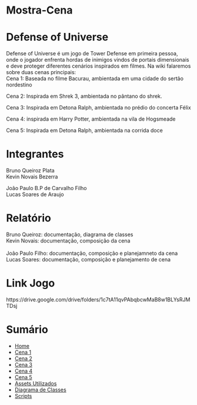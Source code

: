 # Mostra-Cena

<h1>Defense of Universe</h1>
<p>
 Defense of Universe é um jogo de Tower Defense em primeira pessoa, onde o jogador enfrenta hordas de inimigos vindos de portais dimensionais e deve proteger diferentes cenários inspirados em filmes. Na wiki falaremos sobre duas cenas principais: <br>
  Cena 1: Baseada no filme Bacurau, ambientada em uma cidade do sertão nordestino <br>
 
  Cena 2: Inspirada em Shrek 3, ambientada no pântano do shrek.
  
  Cena 3: Inspirada em Detona Ralph, ambientada no prédio do concerta Félix
  
  Cena 4:  inspirada em Harry Potter, ambientada na vila de Hogsmeade
  
  Cena 5: Inspirada em Detona Ralph, ambientada na corrida doce
 
</p>

<h1>Integrantes</h1>
<p>
  Bruno Queiroz Plata <br>
  Kevin Novais Bezerra <br>
  
  João Paulo B.P de Carvalho Filho <br>
  Lucas Soares de Araujo <br>
</p>

<h1>Relatório</h1>
Bruno Queiroz: documentação, diagrama de classes
<br>
Kevin Novais: documentação, composição da cena
<br>
<br>
João Paulo Filho: documentação, composição e planejamneto da cena
<br>
Lucas Soares: documentação, composição e planejamento de cena

<h1>Link Jogo</h1>
https://drive.google.com/drive/folders/1c7tA11qvPAbqbcwMaB8w1BLYsRJMTDsj

<h1>Sumário</h1>

- [Home](https://github.com/Bruno616/Mostra-Cena/wiki)
- [Cena 1](https://github.com/Bruno616/Mostra-Cena/wiki/1.-Cena-1)
- [Cena 2](https://github.com/Bruno616/Mostra-Cena/wiki/2.-Cena-2)
- [Cena 3](https://github.com/Bruno616/Mostra-Cena/wiki/3.-Cena-3)
- [Cena 4](https://github.com/Bruno616/Mostra-Cena/wiki/4.-Cena-4)
- [Cena 5](https://github.com/Bruno616/Mostra-Cena/wiki/5.-Cena-5)
- [Assets Utilizados](https://github.com/Bruno616/Mostra-Cena/wiki/6.-Assets-Utilizados)
- [Diagrama de Classes](https://github.com/Bruno616/Mostra-Cena/wiki/7.-Diagrama-de-classes)
- [Scripts](https://github.com/Bruno616/Mostra-Cena/wiki/8.-Scripts)
